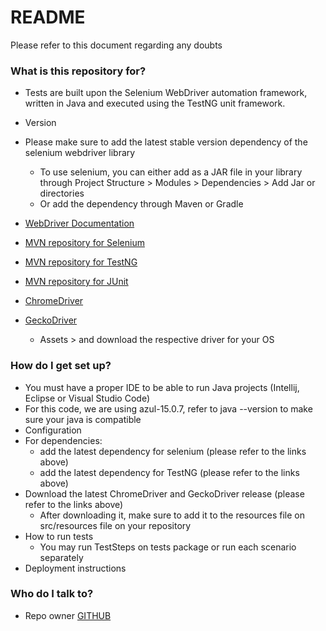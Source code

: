# README #

Please refer to this document regarding any doubts
### What is this repository for? ###

* Tests are built upon the Selenium WebDriver automation framework, written in Java and executed using the TestNG unit framework.

* Version
* Please make sure to add the latest stable version dependency of the selenium webdriver library
  * To use selenium, you can either add as a JAR file in your library through Project Structure > Modules > Dependencies > Add Jar or directories
  * Or add the dependency through Maven or Gradle
* [WebDriver Documentation](https://www.selenium.dev/documentation/webdriver/)
* [MVN repository for Selenium](https://mvnrepository.com/artifact/org.seleniumhq.selenium/)
* [MVN repository for TestNG](https://mvnrepository.com/artifact/org.testng/testng/)
* [MVN repository for JUnit](https://mvnrepository.com/artifact/junit/junit/)
* [ChromeDriver](https://chromedriver.chromium.org/)
* [GeckoDriver](https://github.com/mozilla/geckodriver/releases)
  * Assets > and download the respective driver for your OS

### How do I get set up? ###

* You must have a proper IDE to be able to run Java projects (Intellij, Eclipse or Visual Studio Code)
* For this code, we are using azul-15.0.7, refer to java --version to make sure your java is compatible
* Configuration
* For dependencies:
  * add the latest dependency for selenium (please refer to the links above)
  * add the latest dependency for TestNG (please refer to the links above)
* Download the latest ChromeDriver and GeckoDriver release (please refer to the links above)
  * After downloading it, make sure to add it to the resources file on src/resources file on your repository
* How to run tests
  * You may run TestSteps on tests package or run each scenario separately
* Deployment instructions

### Who do I talk to? ###

* Repo owner [GITHUB](https://github.com/daniellyluzardo)
